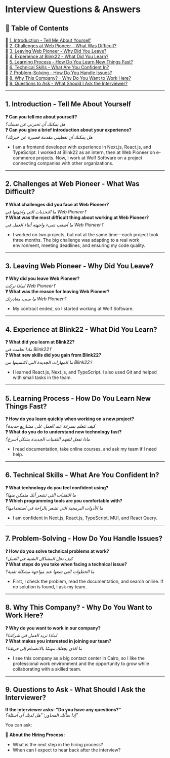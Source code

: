 # Interview Questions & Answers

## 📌 Table of Contents

🔹 [1. Introduction - Tell Me About Yourself](#1-introduction---tell-me-about-yourself)  
🔹 [2. Challenges at Web Pioneer - What Was Difficult?](#2-challenges-at-web-pioneer---what-was-difficult)  
🔹 [3. Leaving Web Pioneer - Why Did You Leave?](#3-leaving-web-pioneer---why-did-you-leave)  
🔹 [4. Experience at Blink22 - What Did You Learn?](#4-experience-at-blink22---what-did-you-learn)  
🔹 [5. Learning Process - How Do You Learn New Things Fast?](#5-learning-process---how-do-you-learn-new-things-fast)  
🔹 [6. Technical Skills - What Are You Confident In?](#6-technical-skills---what-are-you-confident-in)  
🔹 [7. Problem-Solving - How Do You Handle Issues?](#7-problem-solving---how-do-you-handle-issues)  
🔹 [8. Why This Company? - Why Do You Want to Work Here?](#8-why-this-company---why-do-you-want-to-work-here)  
🔹 [9. Questions to Ask - What Should I Ask the Interviewer?](#9-questions-to-ask---what-should-i-ask-the-interviewer)

---

## 1. Introduction - Tell Me About Yourself

**❓ Can you tell me about yourself?**  
*هل يمكنك أن تخبرني عن نفسك؟*  
**❓ Can you give a brief introduction about your experience?**  
*هل يمكنك أن تعطيني مقدمة قصيرة عن خبرتك؟*

- I am a frontend developer with experience in Next.js, React.js, and TypeScript. I worked at Blink22 as an intern, then at Web Pioneer on e-commerce projects. Now, I work at Wolf Software on a project connecting companies with other organizations.

---

## 2. Challenges at Web Pioneer - What Was Difficult?

**❓ What challenges did you face at Web Pioneer?**  
*ما التحديات التي واجهتها في Web Pioneer؟*  
**❓ What was the most difficult thing about working at Web Pioneer?**  
*ما أصعب شيء واجهته أثناء العمل في Web Pioneer؟*

- I worked on two projects, but not at the same time—each project took three months. The big challenge was adapting to a real work environment, meeting deadlines, and ensuring my code quality.

---

## 3. Leaving Web Pioneer - Why Did You Leave?

**❓ Why did you leave Web Pioneer?**  
*لماذا تركت Web Pioneer؟*  
**❓ What was the reason for leaving Web Pioneer?**  
*ما سبب مغادرتك Web Pioneer؟*

- My contract ended, so I started working at Wolf Software.

---

## 4. Experience at Blink22 - What Did You Learn?

**❓ What did you learn at Blink22?**  
*ماذا تعلمت في Blink22؟*  
**❓ What new skills did you gain from Blink22?**  
*ما المهارات الجديدة التي اكتسبتها من Blink22؟*

- I learned React.js, Next.js, and TypeScript. I also used Git and helped with small tasks in the team.

---

## 5. Learning Process - How Do You Learn New Things Fast?

**❓ How do you learn quickly when working on a new project?**  
*كيف تتعلم بسرعة عند العمل على مشاريع جديدة؟*  
**❓ What do you do to understand new technology fast?**  
*ماذا تفعل لتفهم التقنيات الجديدة بشكل أسرع؟*

- I read documentation, take online courses, and ask my team if I need help.

---

## 6. Technical Skills - What Are You Confident In?

**❓ What technology do you feel confident using?**  
*ما التقنيات التي تشعر أنك متمكن منها؟*  
**❓ Which programming tools are you comfortable with?**  
*ما الأدوات البرمجية التي تشعر بالراحة في استخدامها؟*

- I am confident in Next.js, React.js, TypeScript, MUI, and React Query.

---

## 7. Problem-Solving - How Do You Handle Issues?

**❓ How do you solve technical problems at work?**  
*كيف تحل المشاكل التقنية في العمل؟*  
**❓ What steps do you take when facing a technical issue?**  
*ما الخطوات التي تتبعها عند مواجهة مشكلة تقنية؟*

- First, I check the problem, read the documentation, and search online. If no solution is found, I ask my team.

---

## 8. Why This Company? - Why Do You Want to Work Here?

**❓ Why do you want to work in our company?**  
*لماذا تريد العمل في شركتنا؟*  
**❓ What makes you interested in joining our team?**  
*ما الذي يجعلك مهتمًا بالانضمام إلى فريقنا؟*

- I see this company  as a big contact center in Cairo, so I like the professional work environment and the opportunity to grow while collaborating with a skilled team.

---

## 9. Questions to Ask - What Should I Ask the Interviewer?

**If the interviewer asks: "Do you have any questions?"**  
*إذا سألك المحاور: "هل لديك أي أسئلة؟"*

You can ask:

🔸 **About the Hiring Process:**

- What is the next step in the hiring process?
- When can I expect to hear back after the interview?
